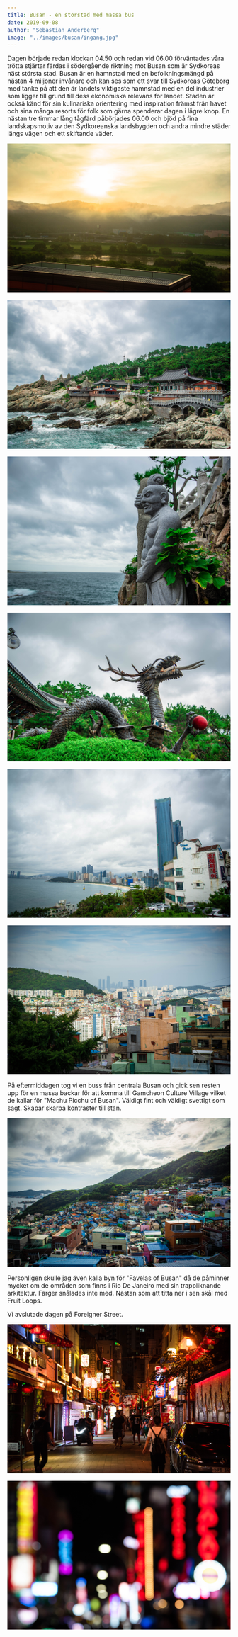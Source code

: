 ```yaml
---
title: Busan - en storstad med massa bus
date: 2019-09-08
author: "Sebastian Anderberg"
image: "../images/busan/ingang.jpg"
---
```


Dagen började redan klockan 04.50 och redan vid 06.00 förväntades våra trötta stjärtar färdas i södergående riktning mot Busan som är Sydkoreas näst största stad. Busan är en hamnstad med en befolkningsmängd på nästan 4 miljoner invånare och kan ses som ett svar till Sydkoreas Göteborg med tanke på att den är landets viktigaste hamnstad med en del industrier som ligger till grund till dess ekonomiska relevans för landet. Staden är också känd för sin kulinariska orientering med inspiration främst från havet och sina många resorts för folk som gärna spenderar dagen i lägre knop. 
En nästan tre timmar lång tågfärd påbörjades 06.00 och bjöd på fina landskapsmotiv av den Sydkoreanska landsbygden och andra mindre städer längs vägen och ett skiftande väder.

![Så här vackert var det då och då när solen väl tittade fram.](../images/busan/soluppgang.jpg)

![Vi gjorde ett besök vid ett av Busans mest kända tempel Haedong Yonggung Temple som är mycket fint beläget vid havet som bjöd på en fin, men mycket svettig promenad från busshållplatsen.](../images/busan/havstempel.jpg)

![En staty som påminner lite ut som en ande.](../images/busan/staty.jpg)

![En asiatisk drake helt enkelt.](../images/busan/drake.jpg)

![Busan ligger väldigt fint längs kusten.](../images/busan/busanvidhavet.jpg)

![Busan och Gamcheon](../images/busan/busangamcheon.jpg)

På eftermiddagen tog vi en buss från centrala Busan och gick sen resten upp för en massa backar för att komma till Gamcheon Culture Village vilket de kallar för "Machu Picchu of Busan". Väldigt fint och väldigt svettigt som sagt. Skapar skarpa kontraster till stan.

![Gamecheon village](../images/busan/gamcheon.jpg)

Personligen skulle jag även kalla byn för "Favelas of Busan" då de påminner mycket om de områden som finns i Rio De Janeiro med sin trappliknande arkitektur. Färger snålades inte med. Nästan som att titta ner i sen skål med Fruit Loops.

Vi avslutade dagen på Foreigner Street.

![Foreigner street](../images/busan/foreignerstreet.jpg)

![Vi fadear ut i neon](../images/busan/suddigneon.jpg)
